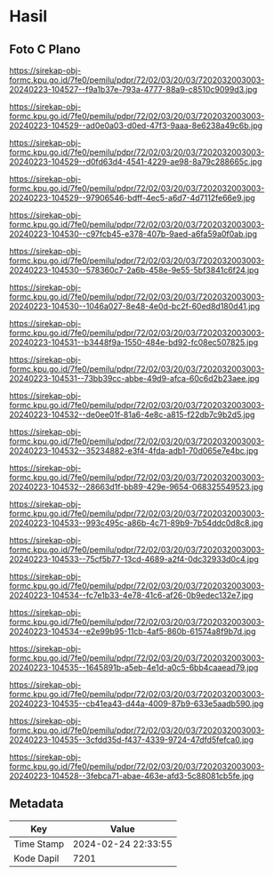 # Hasil

## Foto C Plano

https://sirekap-obj-formc.kpu.go.id/7fe0/pemilu/pdpr/72/02/03/20/03/7202032003003-20240223-104527--f9a1b37e-793a-4777-88a9-c8510c9099d3.jpg

https://sirekap-obj-formc.kpu.go.id/7fe0/pemilu/pdpr/72/02/03/20/03/7202032003003-20240223-104529--ad0e0a03-d0ed-47f3-9aaa-8e6238a49c6b.jpg

https://sirekap-obj-formc.kpu.go.id/7fe0/pemilu/pdpr/72/02/03/20/03/7202032003003-20240223-104529--d0fd63d4-4541-4229-ae98-8a79c288665c.jpg

https://sirekap-obj-formc.kpu.go.id/7fe0/pemilu/pdpr/72/02/03/20/03/7202032003003-20240223-104529--97906546-bdff-4ec5-a6d7-4d7112fe66e9.jpg

https://sirekap-obj-formc.kpu.go.id/7fe0/pemilu/pdpr/72/02/03/20/03/7202032003003-20240223-104530--c97fcb45-e378-407b-9aed-a6fa59a0f0ab.jpg

https://sirekap-obj-formc.kpu.go.id/7fe0/pemilu/pdpr/72/02/03/20/03/7202032003003-20240223-104530--578360c7-2a6b-458e-9e55-5bf3841c6f24.jpg

https://sirekap-obj-formc.kpu.go.id/7fe0/pemilu/pdpr/72/02/03/20/03/7202032003003-20240223-104530--1046a027-8e48-4e0d-bc2f-60ed8d180d41.jpg

https://sirekap-obj-formc.kpu.go.id/7fe0/pemilu/pdpr/72/02/03/20/03/7202032003003-20240223-104531--b3448f9a-1550-484e-bd92-fc08ec507825.jpg

https://sirekap-obj-formc.kpu.go.id/7fe0/pemilu/pdpr/72/02/03/20/03/7202032003003-20240223-104531--73bb39cc-abbe-49d9-afca-60c6d2b23aee.jpg

https://sirekap-obj-formc.kpu.go.id/7fe0/pemilu/pdpr/72/02/03/20/03/7202032003003-20240223-104532--de0ee01f-81a6-4e8c-a815-f22db7c9b2d5.jpg

https://sirekap-obj-formc.kpu.go.id/7fe0/pemilu/pdpr/72/02/03/20/03/7202032003003-20240223-104532--35234882-e3f4-4fda-adb1-70d065e7e4bc.jpg

https://sirekap-obj-formc.kpu.go.id/7fe0/pemilu/pdpr/72/02/03/20/03/7202032003003-20240223-104532--28663d1f-bb89-429e-9654-068325549523.jpg

https://sirekap-obj-formc.kpu.go.id/7fe0/pemilu/pdpr/72/02/03/20/03/7202032003003-20240223-104533--993c495c-a86b-4c71-89b9-7b54ddc0d8c8.jpg

https://sirekap-obj-formc.kpu.go.id/7fe0/pemilu/pdpr/72/02/03/20/03/7202032003003-20240223-104533--75cf5b77-13cd-4689-a2f4-0dc32933d0c4.jpg

https://sirekap-obj-formc.kpu.go.id/7fe0/pemilu/pdpr/72/02/03/20/03/7202032003003-20240223-104534--fc7e1b33-4e78-41c6-af26-0b9edec132e7.jpg

https://sirekap-obj-formc.kpu.go.id/7fe0/pemilu/pdpr/72/02/03/20/03/7202032003003-20240223-104534--e2e99b95-11cb-4af5-860b-61574a8f9b7d.jpg

https://sirekap-obj-formc.kpu.go.id/7fe0/pemilu/pdpr/72/02/03/20/03/7202032003003-20240223-104535--1645891b-a5eb-4e1d-a0c5-6bb4caaead79.jpg

https://sirekap-obj-formc.kpu.go.id/7fe0/pemilu/pdpr/72/02/03/20/03/7202032003003-20240223-104535--cb41ea43-d44a-4009-87b9-633e5aadb590.jpg

https://sirekap-obj-formc.kpu.go.id/7fe0/pemilu/pdpr/72/02/03/20/03/7202032003003-20240223-104535--3cfdd35d-f437-4339-9724-47dfd5fefca0.jpg

https://sirekap-obj-formc.kpu.go.id/7fe0/pemilu/pdpr/72/02/03/20/03/7202032003003-20240223-104528--3febca71-abae-463e-afd3-5c88081cb5fe.jpg


## Metadata

| Key        | Value               |
| ---------- | ------------------- |
| Time Stamp | 2024-02-24 22:33:55 |
| Kode Dapil | 7201                |




